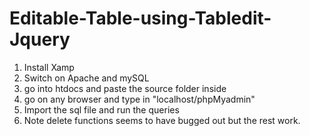 # Editable-Table-using-Tabledit-Jquery

1. Install Xamp
2. Switch on Apache and mySQL
3. go into htdocs and paste the source folder inside 
4. go on any browser and type in "localhost/phpMyadmin"
5. Import the sql file and run the queries
6. Note delete functions seems to have bugged out but the rest work. 
